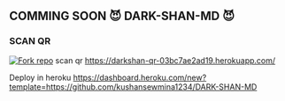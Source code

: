 ## COMMING SOON 😈 DARK-SHAN-MD 😈

### SCAN QR 

<a href='https://darkshan-qr-03bc7ae2ad19.herokuapp.com/' target="_blank"><img alt='Fork repo' src='https://img.shields.io/badge/SCAN QR CODE-dark red?style=for-the-badge&logo=opencv&logoColor=white'/></a>
scan qr https://darkshan-qr-03bc7ae2ad19.herokuapp.com/

Deploy in heroku https://dashboard.heroku.com/new?template=https://github.com/kushansewmina1234/DARK-SHAN-MD
